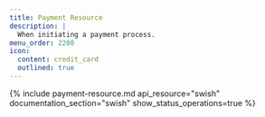 ```yaml
---
title: Payment Resource
description: |
  When initiating a payment process.
menu_order: 2200
icon:
  content: credit_card
  outlined: true
---
```


{% include payment-resource.md api_resource="swish"
documentation_section="swish" show_status_operations=true %}

